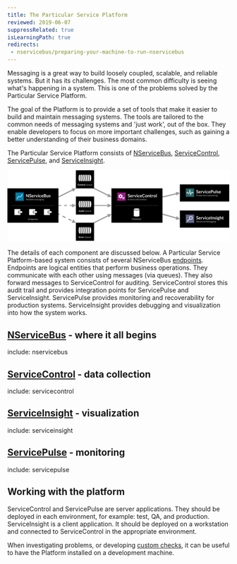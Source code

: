 ```yaml
---
title: The Particular Service Platform
reviewed: 2019-06-07
suppressRelated: true
isLearningPath: true
redirects:
 - nservicebus/preparing-your-machine-to-run-nservicebus
---
```


Messaging is a great way to build loosely coupled, scalable, and reliable systems. But it has its challenges. The most common difficulty is seeing what's happening in a system. This is one of the problems solved by the Particular Service Platform.

The goal of the Platform is to provide a set of tools that make it easier to build and maintain messaging systems. The tools are tailored to the common needs of messaging systems and 'just work', out of the box. They enable developers to focus on more important challenges, such as gaining a better understanding of their business domains.

The Particular Service Platform consists of [NServiceBus](/nservicebus), [ServiceControl](/servicecontrol), [ServicePulse](/servicepulse), and [ServiceInsight](/serviceinsight).

![Particular Service Platform architecture](architecture-overview.svg)

The details of each component are discussed below. A Particular Service Platform-based system consists of several NServiceBus [endpoints](/nservicebus/endpoints/). Endpoints are logical entities that perform business operations. They communicate with each other using messages (via queues). They also forward messages to ServiceControl for auditing. ServiceControl stores this audit trail and provides integration points for ServicePulse and ServiceInsight. ServicePulse provides monitoring and recoverability for production systems. ServiceInsight provides debugging and visualization into how the system works.

## [NServiceBus](/nservicebus) - where it all begins

include: nservicebus


## [ServiceControl](/servicecontrol) - data collection

include: servicecontrol


## [ServiceInsight](/serviceinsight) - visualization

include: serviceinsight


## [ServicePulse](/servicepulse) - monitoring

include: servicepulse


## Working with the platform

ServiceControl and ServicePulse are server applications. They should be deployed in each environment, for example: test, QA, and production. ServiceInsight is a client application. It should be deployed on a workstation and connected to ServiceControl in the appropriate environment.

When investigating problems, or developing [custom checks](/monitoring/custom-checks/), it can be useful to have the Platform installed on a development machine.
